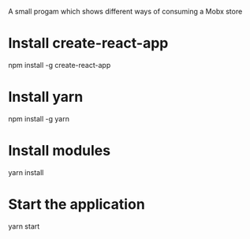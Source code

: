 A small progam which shows different ways of consuming a Mobx store

# Install create-react-app

npm install -g create-react-app

# Install yarn

npm install -g yarn

# Install modules

yarn install

# Start the application

yarn start
